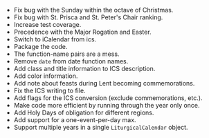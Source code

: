 * Fix bug with the Sunday within the octave of Christmas.
* Fix bug with St. Prisca and St. Peter's Chair ranking.
* Increase test coverage.
* Precedence with the Major Rogation and Easter.
* Switch to iCalendar from ics.
* Package the code.
* The function-name pairs are a mess.
* Remove `date` from date function names.
* Add class and title information to ICS description.
* Add color information.
* Add note about feasts during Lent becoming commemorations.
* Fix the ICS writing to file.
* Add flags for the ICS conversion (exclude commemorations, etc.).
* Make code more efficient by running through the year only once.
* Add Holy Days of obligation for different regions.
* Add support for a one-event-per-day max.
* Support multiple years in a single `LiturgicalCalendar` object.
